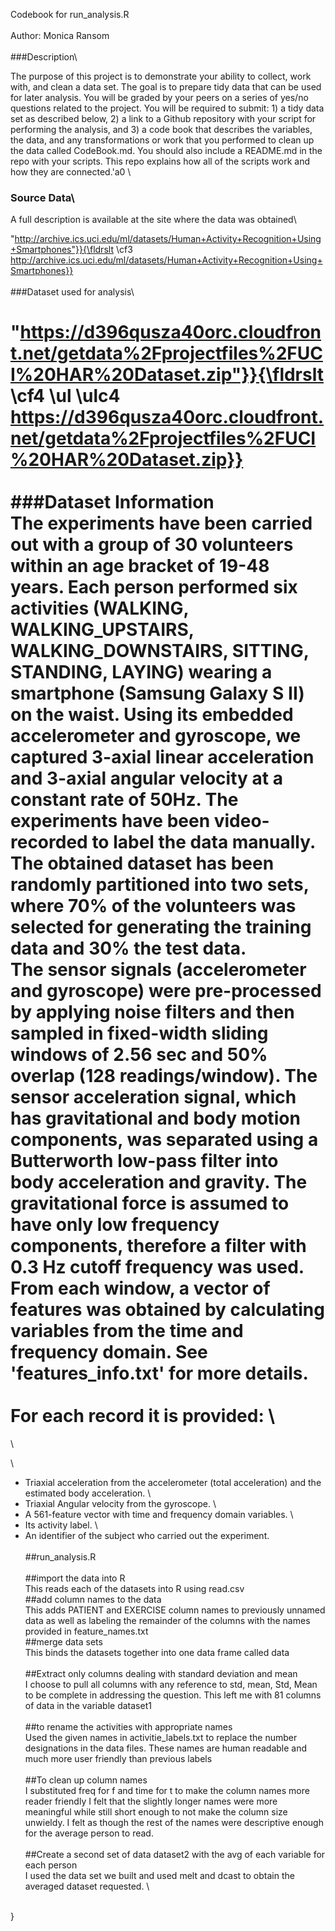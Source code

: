  Codebook for run_analysis.R\
\
Author: Monica Ransom\
\
###Description\


 The purpose of this project is to demonstrate your ability to collect, work with, and clean a data set. The goal is to prepare tidy data that can be used for later analysis. You will be graded by your peers on a series of yes/no questions related to the project. You will be required to submit: 1) a tidy data set as described below, 2) a link to a Github repository with your script for performing the analysis, and 3) a code book that describes the variables, the data, and any transformations or work that you performed to clean up the data called CodeBook.md. You should also include a README.md in the repo with your scripts. This repo explains how all of the scripts work and how they are connected.\'a0 \
### Source Data\
A full description is available at the site where the data was obtained\

 "http://archive.ics.uci.edu/ml/datasets/Human+Activity+Recognition+Using+Smartphones"}}{\fldrslt \cf3 http://archive.ics.uci.edu/ml/datasets/Human+Activity+Recognition+Using+Smartphones}} \
\
###Dataset used for analysis\

"https://d396qusza40orc.cloudfront.net/getdata%2Fprojectfiles%2FUCI%20HAR%20Dataset.zip"}}{\fldrslt \cf4 \ul \ulc4 https://d396qusza40orc.cloudfront.net/getdata%2Fprojectfiles%2FUCI%20HAR%20Dataset.zip}} \
\
###Dataset Information\
The experiments have been carried out with a group of 30 volunteers within an age bracket of 19-48 years. Each person performed six activities (WALKING, WALKING_UPSTAIRS, WALKING_DOWNSTAIRS, SITTING, STANDING, LAYING) wearing a smartphone (Samsung Galaxy S II) on the waist. Using its embedded accelerometer and gyroscope, we captured 3-axial linear acceleration and 3-axial angular velocity at a constant rate of 50Hz. The experiments have been video-recorded to label the data manually. The obtained dataset has been randomly partitioned into two sets, where 70% of the volunteers was selected for generating the training data and 30% the test data. \
The sensor signals (accelerometer and gyroscope) were pre-processed by applying noise filters and then sampled in fixed-width sliding windows of 2.56 sec and 50% overlap (128 readings/window). The sensor acceleration signal, which has gravitational and body motion components, was separated using a Butterworth low-pass filter into body acceleration and gravity. The gravitational force is assumed to have only low frequency components, therefore a filter with 0.3 Hz cutoff frequency was used. From each window, a vector of features was obtained by calculating variables from the time and frequency domain. See 'features_info.txt' for more details. \
\
For each record it is provided:
\
======================================
\

\
- Triaxial acceleration from the accelerometer (total acceleration) and the estimated body acceleration.
\
- Triaxial Angular velocity from the gyroscope. 
\
- A 561-feature vector with time and frequency domain variables. 
\
- Its activity label. 
\
- An identifier of the subject who carried out the experiment.\
\
##run_analysis.R\
\
##import the data into R\
This reads each of the datasets into R using read.csv\
##add column names to the data\
This adds PATIENT and EXERCISE column names to previously unnamed data as well as labeling the remainder of the columns with the names provided in feature_names.txt\
##merge data sets\
This binds the datasets together into one data frame called data\
\
##Extract only columns dealing with standard deviation and mean\
I choose to pull all columns with any reference to std, mean, Std, Mean to be complete in addressing the question.  This left me with 81 columns of data in the variable dataset1\
\
##to rename the activities with appropriate names\
Used the given names in activitie_labels.txt to replace the number designations in the data files.  These names are human readable and much more user friendly than previous labels\
\
##To clean up column names\
I substituted freq for f and time for t to make the column names more reader friendly I felt that the slightly longer names were more meaningful while still short enough to not make the column size unwieldy.  I felt as though the rest of the names were descriptive enough for the average person to read.\
\
##Create a second set of data dataset2 with the avg of each variable for each person\
I used the data set we built and used melt and dcast to obtain the averaged dataset requested.
\

\
}